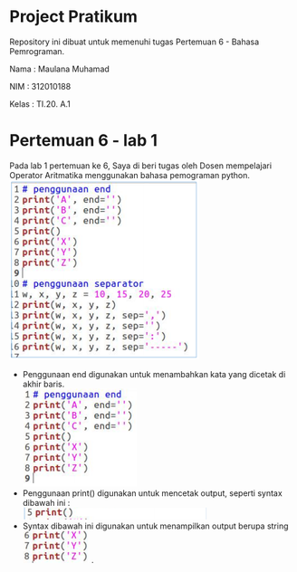# Project Pratikum
Repository ini dibuat untuk memenuhi tugas Pertemuan 6 - Bahasa Pemrograman.

Nama    : Maulana Muhamad

NIM     : 312010188

Kelas   : TI.20. A.1

# Pertemuan 6 - lab 1
Pada lab 1 pertemuan ke 6, Saya di beri tugas oleh Dosen  mempelajari Operator Aritmatika menggunakan bahasa pemograman python. <br>
![Picture](pict/gambar.PNG)
 * Penggunaan end digunakan untuk menambahkan kata yang dicetak di akhir baris.<br>
![Picture](pict/gambar1.PNG)
 * Penggunaan print() digunakan untuk mencetak output, seperti syntax dibawah ini :<br>
![Picture](pict/gambar2.PNG)
 * Syntax dibawah ini digunakan untuk menampilkan output berupa string<br>
 ![Picture](pict/gambar3.PNG)
 .